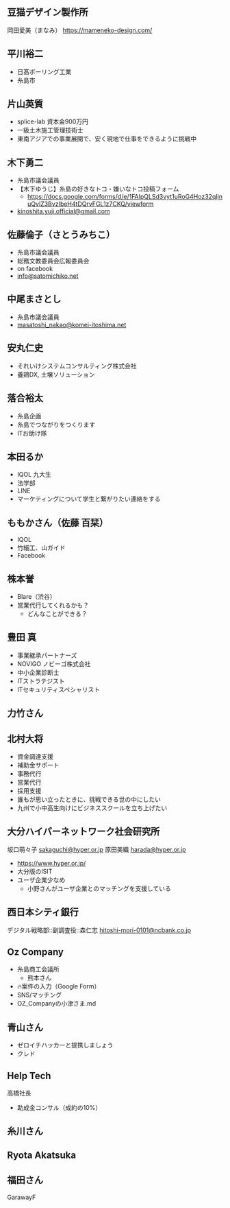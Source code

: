 ## 豆猫デザイン製作所
岡田愛美（まなみ）
https://mameneko-design.com/

## 平川裕二
- 日髙ボーリング工業
- 糸島市

## 片山英質
- splice-lab 資本金900万円
- 一級土木施工管理技術士
- 東南アジアでの事業展開で、安く現地で仕事をできるように挑戦中

## 木下勇二
- 糸島市議会議員
- 【木下ゆうじ】糸島の好きなトコ・嫌いなトコ投稿フォーム
  - https://docs.google.com/forms/d/e/1FAIpQLSd3vyt1uRoG4Hoz32qIjnuQvlZ3BvzIbeH4tDQrvFGL1z7CKQ/viewform
- kinoshita.yuji.official@gmail.com

## 佐藤倫子（さとうみちこ）
- 糸島市議会議員
- 総務文教委員会広報委員会
- on facebook
- info@satomichiko.net

## 中尾まさとし
- 糸島市議会議員
- masatoshi_nakao@komei-itoshima.net

## 安丸仁史
- それいけシステムコンサルティング株式会社
- 養鶏DX, 土壌ソリューション

## 落合裕太
- 糸島企画
- 糸島でつながりをつくります
- ITお助け隊

## 本田るか
- IQOL 九大生
- 法学部
- LINE
- マーケティングについて学生と繋がりたい連絡をする

## ももかさん（佐藤 百栞）
- IQOL
- 竹細工、山ガイド
- Facebook

## 株本誉
- Blare（渋谷）
- 営業代行してくれるかも？
  - どんなことができる？

## 豊田 真
- 事業継承パートナーズ
- NOVIGO ノビーゴ株式会社
- 中小企業診断士
- ITストラテジスト
- ITセキュリティスペシャリスト

## 力竹さん

## 北村大将
- 資金調達支援
- 補助金サポート
- 事務代行
- 営業代行
- 採用支援
- 誰もが思い立ったときに、挑戦できる世の中にしたい
- 九州で小中高生向けにビジネススクールを立ち上げたい

## 大分ハイパーネットワーク社会研究所
坂口萌々子 sakaguchi@hyper.or.jp
原田美織 harada@hyper.or.jp
- https://www.hyper.or.jp/
- 大分版のISIT
- ユーザ企業少なめ
  - 小野さんがユーザ企業とのマッチングを支援している

## 西日本シティ銀行
デジタル戦略部::副調査役::森仁志
hitoshi-mori-0101@ncbank.co.jp

## Oz Company
- 糸島商工会議所
  - 熊本さん
- 🔥案件の入力（Google Form）
- SNS/マッチング
- OZ_Companyの小津さま.md

## 青山さん
- ゼロイチハッカーと提携しましょう
- クレド

## Help Tech
高橋社長
- 助成金コンサル（成約の10%）


## 糸川さん


## Ryota Akatsuka


## 福田さん
GarawayF
